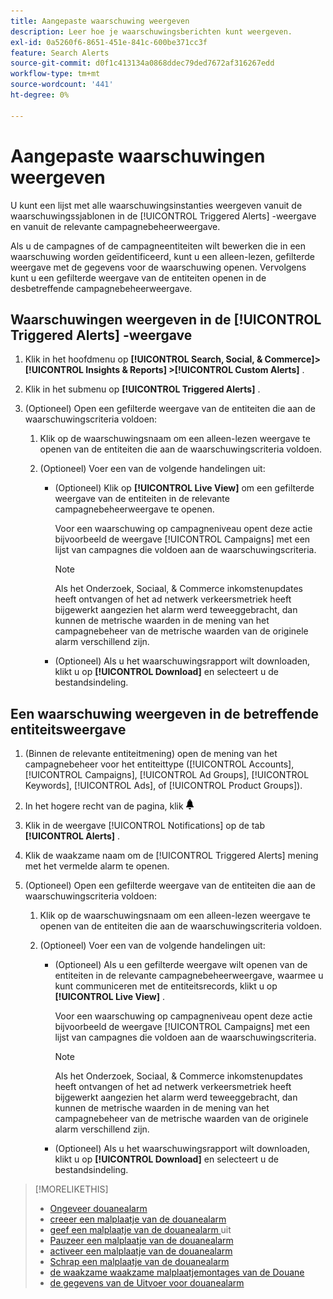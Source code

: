 ```yaml
---
title: Aangepaste waarschuwing weergeven
description: Leer hoe je waarschuwingsberichten kunt weergeven.
exl-id: 0a5260f6-8651-451e-841c-600be371cc3f
feature: Search Alerts
source-git-commit: d0f1c413134a0868ddec79ded7672af316267edd
workflow-type: tm+mt
source-wordcount: '441'
ht-degree: 0%

---
```


# Aangepaste waarschuwingen weergeven

U kunt een lijst met alle waarschuwingsinstanties weergeven vanuit de waarschuwingssjablonen in de [!UICONTROL Triggered Alerts] -weergave en vanuit de relevante campagnebeheerweergave.

Als u de campagnes of de campagneentiteiten wilt bewerken die in een waarschuwing worden geïdentificeerd, kunt u een alleen-lezen, gefilterde weergave met de gegevens voor de waarschuwing openen. Vervolgens kunt u een gefilterde weergave van de entiteiten openen in de desbetreffende campagnebeheerweergave.

## Waarschuwingen weergeven in de [!UICONTROL Triggered Alerts] -weergave

1. Klik in het hoofdmenu op **[!UICONTROL Search, Social, & Commerce]> [!UICONTROL Insights & Reports] >[!UICONTROL Custom Alerts]** .

1. Klik in het submenu op **[!UICONTROL Triggered Alerts]** .

1. (Optioneel) Open een gefilterde weergave van de entiteiten die aan de waarschuwingscriteria voldoen:

   1. Klik op de waarschuwingsnaam om een alleen-lezen weergave te openen van de entiteiten die aan de waarschuwingscriteria voldoen.

   1. (Optioneel) Voer een van de volgende handelingen uit:

      * (Optioneel) Klik op **[!UICONTROL Live View]** om een gefilterde weergave van de entiteiten in de relevante campagnebeheerweergave te openen.

        Voor een waarschuwing op campagneniveau opent deze actie bijvoorbeeld de weergave [!UICONTROL Campaigns] met een lijst van campagnes die voldoen aan de waarschuwingscriteria.

        >[!NOTE]
        >
        >Als het Onderzoek, Sociaal, &amp; Commerce inkomstenupdates heeft ontvangen of het ad netwerk verkeersmetriek heeft bijgewerkt aangezien het alarm werd teweeggebracht, dan kunnen de metrische waarden in de mening van het campagnebeheer van de metrische waarden van de originele alarm verschillend zijn.

      * (Optioneel) Als u het waarschuwingsrapport wilt downloaden, klikt u op **[!UICONTROL Download]** en selecteert u de bestandsindeling.

## Een waarschuwing weergeven in de betreffende entiteitsweergave

1. (Binnen de relevante entiteitmening) open de mening van het campagnebeheer voor het entiteittype ([!UICONTROL Accounts], [!UICONTROL Campaigns], [!UICONTROL Ad Groups], [!UICONTROL Keywords], [!UICONTROL Ads], of [!UICONTROL Product Groups]).

1. In het hogere recht van de pagina, klik ![&#128279;](/help/search-social-commerce/assets/notifications-panel.png " Meldingen van 0&rbrace; ")

1. Klik in de weergave [!UICONTROL Notifications] op de tab **[!UICONTROL Alerts]** .

1. Klik de waakzame naam om de [!UICONTROL Triggered Alerts] mening met het vermelde alarm te openen.

1. (Optioneel) Open een gefilterde weergave van de entiteiten die aan de waarschuwingscriteria voldoen:

   1. Klik op de waarschuwingsnaam om een alleen-lezen weergave te openen van de entiteiten die aan de waarschuwingscriteria voldoen.

   1. (Optioneel) Voer een van de volgende handelingen uit:

      * (Optioneel) Als u een gefilterde weergave wilt openen van de entiteiten in de relevante campagnebeheerweergave, waarmee u kunt communiceren met de entiteitsrecords, klikt u op **[!UICONTROL Live View]** .

        Voor een waarschuwing op campagneniveau opent deze actie bijvoorbeeld de weergave [!UICONTROL Campaigns] met een lijst van campagnes die voldoen aan de waarschuwingscriteria.

        >[!NOTE]
        >
        >Als het Onderzoek, Sociaal, &amp; Commerce inkomstenupdates heeft ontvangen of het ad netwerk verkeersmetriek heeft bijgewerkt aangezien het alarm werd teweeggebracht, dan kunnen de metrische waarden in de mening van het campagnebeheer van de metrische waarden van de originele alarm verschillend zijn.

      * (Optioneel) Als u het waarschuwingsrapport wilt downloaden, klikt u op **[!UICONTROL Download]** en selecteert u de bestandsindeling.


>[!MORELIKETHIS]
>
>* [ Ongeveer douanealarm ](alert-about.md)
>* [ creeer een malplaatje van de douanealarm ](alert-template-create.md)
>* [ geef een malplaatje van de douanealarm ](alert-template-edit.md) uit
>* [ Pauzeer een malplaatje van de douanealarm ](alert-template-pause.md)
>* [ activeer een malplaatje van de douanealarm ](alert-template-activate.md)
>* [ Schrap een malplaatje van de douanealarm ](alert-template-delete.md)
>* [ de waakzame waakzame malplaatjemontages van de Douane ](alert-template-settings.md)
>* [ de gegevens van de Uitvoer voor douanealarm ](alert-export-data.md)
